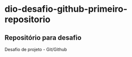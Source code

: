 # dio-desafio-github-primeiro-repositorio
## Repositório para desafio
Desafio de projeto - Git/Github
